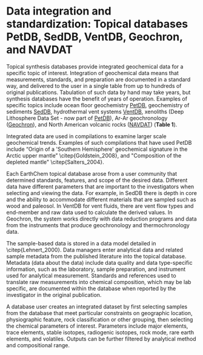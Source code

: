 # Data integration and standardization: Topical databases PetDB, SedDB, VentDB, Geochron, and NAVDAT

Topical synthesis databases provide integrated geochemical data for a specific topic of interest. Integration of geochemical data means that measurements, standards, and preparation are documented in a standard way, and delivered to the user in a single table from up to hundreds of original publications. Tabulation of such data by hand may take years, but synthesis databases have the benefit of years of operation. Examples of specific topics include ocean floor geochemistry [PetDB](http://www.earthchem.org/petdb), geochemistry of sediments [SedDB](http://www.earthchem.org/seddb), hydrothermal vent systems [VentDB](http://www.earthchem.org/ventdb), xenoliths (Deep Lithosphere Data Set - now part of [PetDB](http://www.earthchem.org/petdb)), Ar-Ar geochronology ([Geochron](http://www.geochron.org)), and North American volcanic rocks ([NAVDAT](http://www.navdat.org)) (**Table 1**).
	
Integrated data are used in compilations to examine larger scale geochemical trends. Examples of such compilations that have used PetDB include “Origin of a 'Southern Hemisphere' geochemical signature in the Arctic upper mantle” \citep{Goldstein_2008}, and "Composition of the depleted mantle" \citep{Salters_2004}.

Each EarthChem topical database arose from a user community that determined standards, features, and scope of the desired data. Different data have different parameters that are important to the investigators when selecting and viewing the data. For example, in SedDB there is depth in core and the ability to accommodate different materials that are sampled such as wood and paleosol. In VentDB for vent fluids, there are vent flow types and end-member and raw data used to calculate the derived values. In Geochron, the system works directly with data reduction programs and data from the instruments that produce geochronology and thermochronology data.

The sample-based data is stored in a data model detailed in \citep{Lehnert_2000}. Data managers enter analytical data and related sample metadata from the published literature into the topical database. Metadata (data about the data) include data quality and data type-specific information, such as the laboratory, sample preparation, and instrument used for analytical measurement. Standards and references used to translate raw measurements into chemical composition, which may be lab specific, are documented within the database when reported by the investigator in the original publication. 

A database user creates an integrated dataset by first selecting samples from the database that meet particular constraints on geographic location, physiographic feature, rock classification or other grouping, then selecting the chemical parameters of interest. Parameters include major elements, trace elements, stable isotopes, radiogenic isotopes, rock mode, rare earth elements, and volatiles. Outputs can be further filtered by analytical method and compositional range. 
